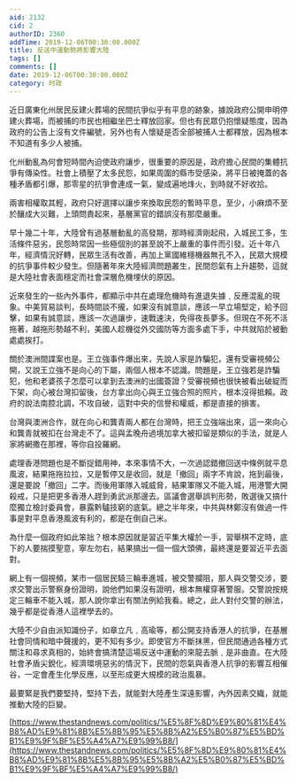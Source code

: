 ```yaml
---
aid: 2132
cid: 2
authorID: 2360
addTime: 2019-12-06T00:30:00.000Z
title: 反送中運動勢將影響大陸
tags: []
comments: []
date: 2019-12-06T00:30:00.000Z
category: 时政
---
```


近日廣東化州居民反建火葬場的民間抗爭似乎有平息的跡象，據說政府公開申明停建火葬場，而被捕的市民也相繼坐巴士釋放回家。但也有民眾仍抱懷疑態度，因為政府的公告上沒有文件編號，另外也有人懷疑是否全部被捕人士都釋放，因為根本不知道有多少人被捕。

化州動亂為何會短時間內迫使政府讓步，很重要的原因是，政府擔心民間的集體抗爭有傳染性。社會上積壓了太多民怨，如果周圍的縣市受感染，將平日被掩蓋的各種矛盾都引爆，那零星的抗爭會連成一氣，變成遍地烽火，到時就不好收拾。

兩害相權取其輕，政府只好選擇以讓步來換取民怨的暫時平息，至少，小麻煩不至於釀成大災難，上頭問責起來，基層黨官的錯誤沒有那麼嚴重。

早十幾二十年，大陸曾有過基層動亂的高發期，那時經濟剛起飛，入城民工多，生活條件惡劣，民怨時常因一些極個別的甚至說不上嚴重的事件而引發。近十年八年，經濟情況好轉，民眾生活有改善，再加上黨國維穩機器無孔不入，民眾大規模的抗爭事件較少發生。但隨著年來大陸經濟問題叢生，民間怨氣有上升趨勢，這就是大陸社會表面穩定而社會深層危機埋伏的原因。

近來發生的一些內外事件，都顯示中共在處理危機時有進退失據﹑反應混亂的現象。中美貿易談判，長時間談不攏，如果沒有誠意談，應該一早立場堅定，給予回擊，如果有誠意談，應該一次過讓步，速戰速決，免得夜長夢多。但現在不死不活拖著，越拖形勢越不利，美國人趁機從外交國防等方面多處下手，中共就陷於被動處處挨打。

關於澳洲間諜案也是。王立強事件爆出來，先說人家是詐騙犯，還有受審視頻公開，又說王立強不是向心的下屬，兩個人根本不認識。問題是，王立強若是詐騙犯，他和老婆孩子怎麼可以拿到去澳洲的出國簽證？受審視頻也很快被看出破綻而下架，向心被台灣扣留後，台方拿出向心與王立強合照的照片，根本沒得抵賴。政府的說法南腔北調，不攻自破，這對中央的信譽和權威，都是直接的損害。

台灣與澳洲合作，就在向心和龔青兩人都在台灣時，把王立強端出來，這一來向心和龔青就被扣在台灣走不了。這與孟晚舟過境加拿大被扣留是類似的手法，就是人家將網撒在那裡，等你自投羅網。

處理香港問題也是不斷捉錯用神，本來事情不大，一次過認錯撤回送中條例就平息風波，結果拖拖拉拉，又是暫停又是收回，就是「撤回」兩字不肯說，拖到最後，還是要說「撤回」二字。而後用軍隊入城威脅，結果軍隊又不能入城，用港警大開殺戒，只是把更多香港人趕到勇武派那邊去。區議會選舉誤判形勢，敗選後又搞什麼獨立檢討委員會，暴露黔驢技窮的底氣。總之半年來，中共與林鄭沒有做過一件事是對平息香港風波有利的，都是在倒自己米。

為什麼一個政府如此笨拙？根本原因就是習近平集大權於一手，習舉棋不定時，底下的人要揣摸聖意，寧左勿右，結果搞出一個一個大頭佛，最終還是要習近平去面對。

網上有一個視頻，某市一個居民騎三輪車進城，被交警攔阻，那人與交警交涉，要求交警出示警察身份證明，說他們如果沒有證明，根本無權穿著警服。交警說按規定三輪車不能入城，那人說你拿出有關法例給我看。總之，此人對付交警的辦法，幾乎都是從香港人這裡學去的。

大陸不少自由派知識份子，如章立凡﹑高瑜等，都公開支持香港人的抗爭，在基層社會同情和暗中聲援的，更不知有多少。即使官方不斷抹黑，但民間通過各種方式關注和尋求真相的，始終會搞清楚這場反送中運動的來龍去脈﹑是非曲直。在大陸社會矛盾尖銳化，經濟環境惡劣的情況下，民間的怨氣與香港人抗爭的影響互相催谷，一定會產生化學反應，以至形成更大規模的政治風暴。

最要緊是我們要堅持，堅持下去，就能對大陸產生深遠影響，內外因素交織，就能推動大陸的巨變。

[https://www.thestandnews.com/politics/%E5%8F%8D%E9%80%81%E4%B8%AD%E9%81%8B%E5%8B%95%E5%8B%A2%E5%B0%87%E5%BD%B1%E9%9F%BF%E5%A4%A7%E9%99%B8/](https://www.thestandnews.com/politics/%E5%8F%8D%E9%80%81%E4%B8%AD%E9%81%8B%E5%8B%95%E5%8B%A2%E5%B0%87%E5%BD%B1%E9%9F%BF%E5%A4%A7%E9%99%B8/)
